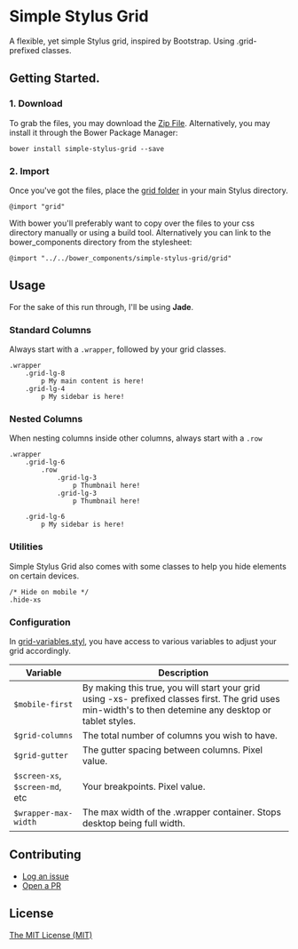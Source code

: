# Simple Stylus Grid
A flexible, yet simple Stylus grid, inspired by Bootstrap. Using .grid- prefixed classes.

## Getting Started.

### 1. Download

To grab the files, you may download the [Zip File](https://github.com/oliverbenns/simple-stylus-grid/archive/master.zip). Alternatively, you may install it through the Bower Package Manager:

```
bower install simple-stylus-grid --save
```


### 2. Import

Once you've got the files, place the [grid folder](https://github.com/oliverbenns/simple-stylus-grid/tree/master/grid) in your main Stylus directory.

```
@import "grid"
```

With bower you'll preferably want to copy over the files to your css directory manually or using a build tool. Alternatively you can link to the bower_components directory from the stylesheet:

```
@import "../../bower_components/simple-stylus-grid/grid"
```


## Usage

For the sake of this run through, I'll be using **Jade**.

### Standard Columns

Always start with a `.wrapper`, followed by your grid classes.

```
.wrapper
	.grid-lg-8
		p My main content is here!
	.grid-lg-4
		p My sidebar is here!
```

### Nested Columns

When nesting columns inside other columns, always start with a `.row`

```
.wrapper
	.grid-lg-6
		.row
			.grid-lg-3
				p Thumbnail here!
			.grid-lg-3
				p Thumbnail here!

	.grid-lg-6
		p My sidebar is here!
```

### Utilities

Simple Stylus Grid also comes with some classes to help you hide elements on certain devices.

```
/* Hide on mobile */
.hide-xs

```

### Configuration

In [grid-variables.styl](https://github.com/oliverbenns/simple-stylus-grid/tree/master/grid/grid-variables.styl), you have access to various variables to adjust your grid accordingly.

| Variable  | Description |
| ------------- | ------------- |
| `$mobile-first`  | By making this true, you will start your grid using -xs- prefixed classes first. The grid uses min-width's to then detemine any desktop or tablet styles.  |
| `$grid-columns`  | The total number of columns you wish to have.  |
| `$grid-gutter`  | The gutter spacing between columns. Pixel value.  |
| `$screen-xs`, `$screen-md`, etc  | Your breakpoints. Pixel value. |
| `$wrapper-max-width`  | The max width of the .wrapper container. Stops desktop being full width.  |


## Contributing

- [Log an issue](https://github.com/oliverbenns/simple-stylus-grid/issues)
- [Open a PR](https://github.com/oliverbenns/simple-stylus-grid/pulls)

## License

[The MIT License (MIT)](https://github.com/oliverbenns/simple-stylus-grid/blob/master/LICENSE.md)

